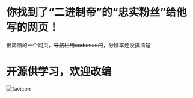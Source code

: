 # 你找到了“二进制帝”的“忠实粉丝”给他写的网页！

很简陋的一个网页，~~导航栏用codemao的~~，分辨率还没搞清楚

# 开源供学习，欢迎改编

![favicon](https://user-images.githubusercontent.com/77569325/125298185-81d95d80-e35a-11eb-9eee-4e4389ca83e2.jpeg)
